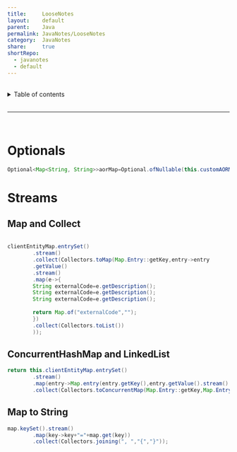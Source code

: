 ```yaml
---  
title:     LooseNotes        
layout:    default        
parent:    Java        
permalink: JavaNotes/LooseNotes        
category:  JavaNotes        
share:     true        
shortRepo:        
  - javanotes        
  - default          
---  
```

        
<br/>        
        
<details markdown="block">              
<summary>              
Table of contents              
</summary>              
{: .text-delta }              
1. TOC              
{:toc}              
</details>              
        
<br/>              
        
***              
        
<br/>              
        
# Optionals        
        
```java        
Optional<Map<String, String>>aorMap=Optional.ofNullable(this.customAORMap);        
```        
        
# Streams        
        
## Map and Collect        
        
```java        
        
clientEntityMap.entrySet()        
        .stream()        
        .collect(Collectors.toMap(Map.Entry::getKey,entry->entry        
        .getValue()        
        .stream()        
        .map(e->{        
        String externalCode=e.getDescription();        
        String externalCode=e.getDescription();        
        String externalCode=e.getDescription();        
        
        return Map.of("externalCode","");        
        })        
        .collect(Collectors.toList())        
        ));        
```        
        
## ConcurrentHashMap and LinkedList        
        
```java        
return this.clientEntityMap.entrySet()        
        .stream()        
        .map(entry->Map.entry(entry.getKey(),entry.getValue().stream().map(ClientEntityDetails::toMap).collect(Collectors.toCollection(LinkedList::new))))        
        .collect(Collectors.toConcurrentMap(Map.Entry::getKey,Map.Entry::getValue,(a,b)->b,ConcurrentHashMap::new));        
```        
        
## Map to String        
        
```java        
map.keySet().stream()        
        .map(key->key+"="+map.get(key))        
        .collect(Collectors.joining(", ","{","}"));        
```